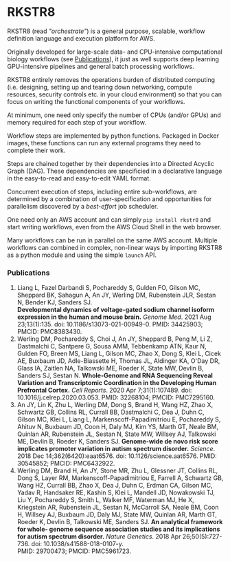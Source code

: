 # RKSTR8

RKSTR8 (read *"orchestrate"*) is a general purpose, scalable, workflow definition language and execution platform for AWS.

Originally developed for large-scale data- and CPU-intensive computational biology workflows 
(see [Publications](#Publications)), it just
as well supports deep learning GPU-intensive pipelines and general batch processing workflows.

RKSTR8 entirely removes the operations burden of distributed computing (i.e. designing, setting up and tearing down networking, compute resources, security 
controls etc. in your cloud environment) so that you can focus on writing the functional components of your workflows.

At minimum, one need only specify the number of CPUs (and/or GPUs) and memory required for each step of your workflow.

Workflow steps are implemented by python functions. Packaged in Docker images, these functions can run any external 
programs they need to complete their work.

Steps are chained together by their dependencies into a Directed Acyclic Graph (DAG).
These dependencies are specificied in a declarative language in the easy-to-read and easy-to-edit YAML format.

Concurrent execution of steps, including entire sub-workflows, are determined by a combination of user-specification
and opportunities for parallelism discovered by a *best-effort* job scheduler.

One need only an AWS account and can simply `pip install rkstr8` and start writing workflows, even from the AWS Cloud Shell in the web browser.

Many workflows can be run in parallel on the same AWS account. Multiple workflows can combined in complex, non-linear ways by importing
RKSTR8 as a python module and using the simple `launch` API.

### Publications

1. Liang L, Fazel Darbandi S, Pochareddy S, Gulden FO, Gilson MC, Sheppard BK, Sahagun A, An JY, 
   Werling DM, Rubenstein JLR, Sestan N, Bender KJ, Sanders SJ.  
   **Developmental dynamics of voltage-gated sodium channel isoform expression in the human and mouse 
   brain.** *Genome Med*. 2021 Aug 23;13(1):135. doi: 10.1186/s13073-021-00949-0. PMID: 34425903; PMCID: PMC8383430.
2. Werling DM, Pochareddy S, Choi J, An JY, Sheppard B, Peng M, Li Z, Dastmalchi C, Santpere G, 
   Sousa AMM, Tebbenkamp ATN, Kaur N, Gulden FO, Breen MS, Liang L, Gilson MC, Zhao X, Dong S, 
   Klei L, Cicek AE, Buxbaum JD, Adle-Biassette H, Thomas JL, Aldinger KA, O'Day DR, Glass IA, 
   Zaitlen NA, Talkowski ME, Roeder K, State MW, Devlin B, Sanders SJ, Sestan N. **Whole-Genome and 
   RNA Sequencing Reveal Variation and Transcriptomic Coordination in the Developing Human 
   Prefrontal Cortex.** *Cell Reports*. 2020 Apr 7;31(1):107489. doi: 10.1016/j.celrep.2020.03.053.  PMID: 32268104; PMCID: PMC7295160.
3. An JY, Lin K, Zhu L, Werling DM, Dong S, Brand H, Wang HZ, Zhao X, Schwartz GB, Collins RL, 
   Currall BB, Dastmalchi C, Dea J, Duhn C, Gilson MC, Klei L, Liang L, Markenscoff-Papadimitriou E, 
   Pochareddy S, Ahituv N, Buxbaum JD, Coon H, Daly MJ, Kim YS, Marth GT, Neale BM, Quinlan AR, 
   Rubenstein JL, Sestan N, State MW, Willsey AJ, Talkowski ME, Devlin B, Roeder K, Sanders SJ. 
   **Genome-wide de novo risk score implicates promoter variation in autism spectrum disorder.** *Science*. 2018 Dec 14;362(6420):eaat6576. doi: 10.1126/science.aat6576. PMID: 30545852; PMCID: PMC6432922.
4. Werling DM, Brand H, An JY, Stone MR, Zhu L, Glessner JT, Collins RL, Dong S, Layer RM, 
   Markenscoff-Papadimitriou E, Farrell A, Schwartz GB, Wang HZ, Currall BB, Zhao X, Dea J, 
   Duhn C, Erdman CA, Gilson MC, Yadav R, Handsaker RE, Kashin S, Klei L, Mandell JD, 
   Nowakowski TJ, Liu Y, Pochareddy S, Smith L, Walker MF, Waterman MJ, He X, Kriegstein AR, 
   Rubenstein JL, Sestan N, McCarroll SA, Neale BM, Coon H, Willsey AJ, Buxbaum JD, Daly MJ, 
   State MW, Quinlan AR, Marth GT, Roeder K, Devlin B, Talkowski ME, Sanders SJ. **An analytical 
   framework for whole- genome sequence association studies and its implications for autism spectrum disorder.** 
   *Nature Genetics*. 2018 Apr 26;50(5):727-736. doi: 10.1038/s41588-018-0107-y.  
   PMID: 29700473; PMCID: PMC5961723.
